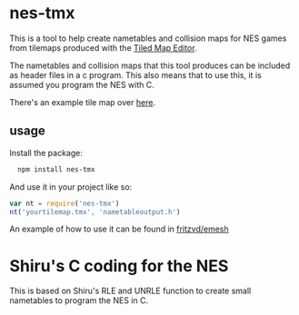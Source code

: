 # nes-tmx
This is a tool to help create nametables and collision maps for NES games from
tilemaps produced with the [Tiled Map Editor](http://www.mapeditor.org/).

The nametables and collision maps that this tool produces can be included
as header files in a c program. This also means that to use this, it is
assumed you program the NES with C.

There's an example tile map over [here](https://github.com/fritzvd/nes-tmx/tree/master/tests/data).

## usage
Install the package:
```bash
  npm install nes-tmx
```

And use it in your project like so:
```javascript
var nt = require('nes-tmx')
nt('yourtilemap.tmx', 'nametableoutput.h')
```

An example of how to use it can be found in [fritzvd/emesh](https://github.com/fritzvd/emesh)

# Shiru's C coding for the NES
This is based on Shiru's RLE and UNRLE function to create small nametables to program
the NES in C.
